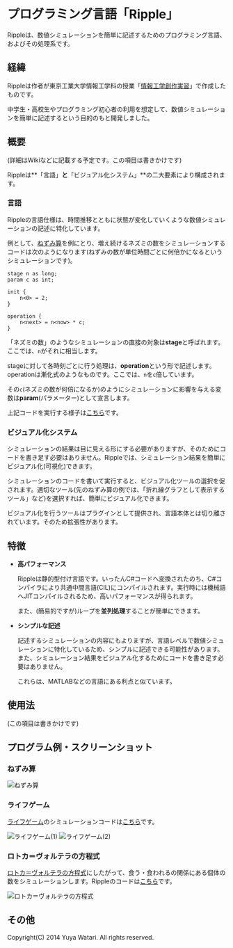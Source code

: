 プログラミング言語「Ripple」
======

Rippleは、数値シミュレーションを簡単に記述するためのプログラミング言語、およびその処理系です。

## 経緯

Rippleは作者が東京工業大学情報工学科の授業「[情報工学創作実習](http://www.ocw.titech.ac.jp/index.php?module=General&action=T0300&GakubuCD=101&GakkaCD=53&KougiCD=7230&lang=JA)」で作成したものです。

中学生・高校生やプログラミング初心者の利用を想定して、数値シミュレーションを簡単に記述するという目的のもと開発しました。

## 概要

(詳細はWikiなどに記載する予定です。この項目は書きかけです)

Rippleは**「言語」**と**「ビジュアル化システム」**の二大要素により構成されます。

### 言語

Rippleの言語仕様は、時間推移とともに状態が変化していくような数値シミュレーションの記述に特化しています。

例として、[ねずみ算](http://ja.wikipedia.org/wiki/%E3%81%AD%E3%81%9A%E3%81%BF%E7%AE%97)を例にとり、増え続けるネズミの数をシミュレーションするコードは次のようになります(ねずみの数が単位時間ごとに何倍かになるというシミュレーションです)。

```
stage n as long;
param c as int;

init {
    n<0> = 2;
}

operation {
    n<next> = n<now> * c;
}
```

「ネズミの数」のようなシミュレーションの直接の対象は**stage**と呼ばれます。ここでは、``n``がそれに相当します。

stageに対して各時刻ごとに行う処理は、**operation**という形で記述します。operationは漸化式のようなものです。ここでは、``n``を``c``倍しています。

その``c``(ネズミの数が何倍になるか)のようにシミュレーションに影響を与える変数は**param**(パラメーター)として宣言します。

上記コードを実行する様子は[こちら](https://github.com/Ripple-Lang/Ripple#%E3%81%AD%E3%81%9A%E3%81%BF%E7%AE%97)です。

### ビジュアル化システム

シミュレーションの結果は目に見える形にする必要がありますが、そのためにコードを書き足す必要はありません。Rippleでは、シミュレーション結果を簡単にビジュアル化(可視化)できます。

シミュレーションのコードを書いて実行すると、ビジュアル化ツールの選択を促されます。適切なツール(先のねずみ算の例では、「折れ線グラフとして表示するツール」など)を選択すれば、簡単にビジュアル化できます。

ビジュアル化を行うツールはプラグインとして提供され、言語本体とは切り離されています。そのため拡張性があります。

## 特徴

* **高パフォーマンス**

  Rippleは静的型付け言語です。いったんC#コードへ変換されたのち、C#コンパイラにより共通中間言語(CIL)にコンパイルされます。実行時には機械語へJITコンパイルされるため、高いパフォーマンスが得られます。

  また、(簡易的ですが)ループを**並列処理**することが簡単にできます。

* **シンプルな記述**

  記述するシミュレーションの内容にもよりますが、言語レベルで数値シミュレーションに特化しているため、シンプルに記述できる可能性があります。また、シミュレーション結果をビジュアル化するためにコードを書き足す必要はありません。
  
  これらは、MATLABなどの言語にある利点と似ています。

## 使用法

(この項目は書きかけです)

## プログラム例・スクリーンショット

### ねずみ算

![ねずみ算](https://raw.githubusercontent.com/wiki/Ripple-Lang/Ripple/ScreenShots/Mouse_1.PNG)

### ライフゲーム

[ライフゲーム](http://ja.wikipedia.org/wiki/%E3%83%A9%E3%82%A4%E3%83%95%E3%82%B2%E3%83%BC%E3%83%A0)のシミュレーションコードは[こちら](https://github.com/Ripple-Lang/SampleCodes/blob/master/%E3%83%A9%E3%82%A4%E3%83%95%E3%82%B2%E3%83%BC%E3%83%A0.txt)です。

![ライフゲーム(1)](https://raw.githubusercontent.com/wiki/Ripple-Lang/Ripple/ScreenShots/LifeGame_1.PNG)
![ライフゲーム(2)](https://raw.githubusercontent.com/wiki/Ripple-Lang/Ripple/ScreenShots/LifeGame_2.PNG)

### ロトカ＝ヴォルテラの方程式

[ロトカ＝ヴォルテラの方程式](http://ja.wikipedia.org/wiki/%E3%83%AD%E3%83%88%E3%82%AB%EF%BC%9D%E3%83%B4%E3%82%A9%E3%83%AB%E3%83%86%E3%83%A9%E3%81%AE%E6%96%B9%E7%A8%8B%E5%BC%8F)にしたがって、食う・食われるの関係にある個体の数をシミュレーションします。Rippleのコードは[こちら](https://github.com/Ripple-Lang/SampleCodes/blob/master/%E3%83%AD%E3%83%88%E3%82%AB%EF%BC%9D%E3%83%B4%E3%82%A9%E3%83%AB%E3%83%86%E3%83%A9%E3%81%AE%E6%96%B9%E7%A8%8B%E5%BC%8F.txt)です。

![ロトカ＝ヴォルテラの方程式](https://raw.githubusercontent.com/wiki/Ripple-Lang/Ripple/ScreenShots/LotkaVolterra_1.PNG)

## その他

Copyright(C) 2014 Yuya Watari. All rights reserved.
